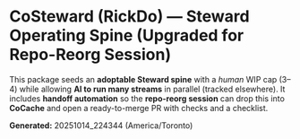 # CoSteward (RickDo) — Steward Operating Spine (Upgraded for Repo-Reorg Session)

This package seeds an **adoptable Steward spine** with a *human* WIP cap (3–4) while allowing **AI to run many streams** in parallel (tracked elsewhere). 
It includes **handoff automation** so the **repo-reorg session** can drop this into **CoCache** and open a ready-to-merge PR with checks and a checklist.

**Generated:** 20251014_224344 (America/Toronto)
